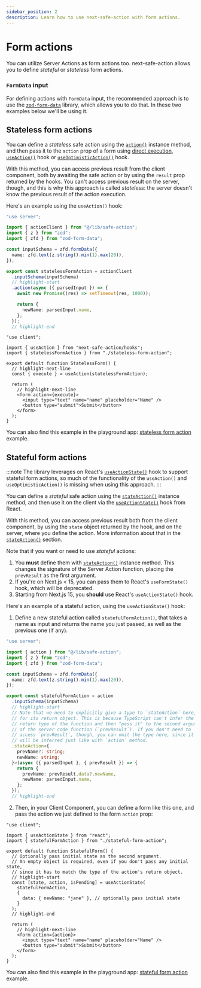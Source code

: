 ```yaml
---
sidebar_position: 2
description: Learn how to use next-safe-action with form actions.
---
```


# Form actions

You can utilize Server Actions as form actions too. next-safe-action allows you to define _stateful_ or _stateless_ form actions.

### `FormData` input

For defining actions with `FormData` input, the recommended approach is to use the [`zod-form-data`](https://www.npmjs.com/package/zod-form-data) library, which allows you to do that. In these two examples below we'll be using it.

## Stateless form actions

You can define a _stateless_ safe action using the [`action()`](/docs/define-actions/instance-methods#action--stateaction) instance method, and then pass it to the `action` prop of a form using [direct execution](/docs/execute-actions/direct-execution), [`useAction()`](/docs/execute-actions/hooks/useaction) hook or [`useOptimisticAction()`](/docs/execute-actions/hooks/useoptimisticaction) hook.

With this method, you can access previous result from the client component, both by awaiting the safe action or by using the `result` prop returned by the hooks. You can't access previous result on the server, though, and this is why this approach is called _stateless_: the server doesn't know the previous result of the action execution.

Here's an example using the `useAction()` hook:

```typescript title="stateless-form-action.ts"
"use server";

import { actionClient } from "@/lib/safe-action";
import { z } from "zod";
import { zfd } from "zod-form-data";

const inputSchema = zfd.formData({
  name: zfd.text(z.string().min(1).max(20)),
});

export const statelessFormAction = actionClient
  .inputSchema(inputSchema)
  // highlight-start
  .action(async ({ parsedInput }) => {
    await new Promise((res) => setTimeout(res, 1000));

    return {
      newName: parsedInput.name,
    };
  });
  // highlight-end
```

```tsx title="stateless-form.tsx"
"use client";

import { useAction } from "next-safe-action/hooks";
import { statelessFormAction } from "./stateless-form-action";

export default function StatelessForm() {
  // highlight-next-line
  const { execute } = useAction(statelessFormAction);

  return (
    // highlight-next-line
    <form action={execute}>
      <input type="text" name="name" placeholder="Name" />
      <button type="submit">Submit</button>
    </form>
  );
}
```

You can also find this example in the playground app: [stateless form action](https://github.com/TheEdoRan/next-safe-action/tree/main/apps/playground/src/app/(examples)/stateless-form) example.

## Stateful form actions

:::note
The library leverages on React's [`useActionState()`](https://react.dev/reference/react/useActionState) hook to support stateful form actions, so much of the functionality of the `useAction()` and `useOptimisticAction()` is missing when using this approach.
:::

You can define a _stateful_ safe action using the [`stateAction()`](/docs/define-actions/instance-methods#action--stateaction) instance method, and then use it on the client via the [`useActionState()`](https://react.dev/reference/react/useActionState) hook from React.

With this method, you can access previous result both from the client component, by using the `state` object returned by the hook, and on the server, where you define the action. More information about that in the [`stateAction()`](/docs/define-actions/instance-methods#action--stateaction) section.



Note that if you want or need to use _stateful_ actions:
1. You **must** define them with [`stateAction()`](/docs/define-actions/instance-methods#action--stateaction) instance method. This changes the signature of the Server Action function, placing the `prevResult` as the first argument.
2. If you're on Next.js < 15, you can pass them to React's `useFormState()` hook, which will be deprecated.
3. Starting from Next.js 15, you **should** use React's `useActionState()` hook.

Here's an example of a stateful action, using the `useActionState()` hook:

1. Define a new stateful action called `statefulFormAction()`, that takes a name as input and returns the name you just passed, as well as the previous one (if any).

```typescript title="stateful-form-action.ts"
"use server";

import { action } from "@/lib/safe-action";
import { z } from "zod";
import { zfd } from "zod-form-data";

const inputSchema = zfd.formData({
  name: zfd.text(z.string().min(1).max(20)),
});

export const statefulFormAction = action
  .inputSchema(inputSchema)
  // highlight-start
  // Note that we need to explicitly give a type to `stateAction` here,
  // for its return object. This is because TypeScript can't infer the
  // return type of the function and then "pass it" to the second argument
  // of the server code function (`prevResult`). If you don't need to
  // access `prevResult`, though, you can omit the type here, since it
  // will be inferred just like with `action` method.
  .stateAction<{
    prevName?: string;
    newName: string;
  }>(async ({ parsedInput }, { prevResult }) => {
    return {
      prevName: prevResult.data?.newName,
      newName: parsedInput.name,
    };
  });
  // highlight-end
```

2. Then, in your Client Component, you can define a form like this one, and pass the action we just defined to the form `action` prop:

```tsx title="stateful-form.tsx"
"use client";

import { useActionState } from "react";
import { statefulFormAction } from "./stateful-form-action";

export default function StatefulForm() {
  // Optionally pass initial state as the second argument.
  // An empty object is required, even if you don't pass any initial state,
  // since it has to match the type of the action's return object.
  // highlight-start
  const [state, action, isPending] = useActionState(
    statefulFormAction,
    {
      data: { newName: "jane" }, // optionally pass initial state
    }
  );
  // highlight-end

  return (
    // highlight-next-line
    <form action={action}>
      <input type="text" name="name" placeholder="Name" />
      <button type="submit">Submit</button>
    </form>
  );
}
```

You can also find this example in the playground app: [stateful form action](https://github.com/TheEdoRan/next-safe-action/tree/main/apps/playground/src/app/(examples)/stateful-form) example.